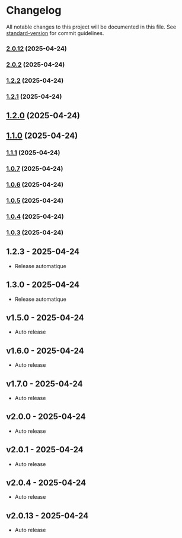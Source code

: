 # Changelog

All notable changes to this project will be documented in this file. See [standard-version](https://github.com/conventional-changelog/standard-version) for commit guidelines.

### [2.0.12](https://github.com/Lukas-Bouhlel/palindrome/compare/v2.0.11...v2.0.12) (2025-04-24)

### [2.0.2](https://github.com/Lukas-Bouhlel/palindrome/compare/v2.0.1...v2.0.2) (2025-04-24)

### [1.2.2](https://github.com/Lukas-Bouhlel/palindrome/compare/v1.2.1...v1.2.2) (2025-04-24)

### [1.2.1](https://github.com/Lukas-Bouhlel/palindrome/compare/v1.2.0...v1.2.1) (2025-04-24)

## [1.2.0](https://github.com/Lukas-Bouhlel/palindrome/compare/v1.1.1...v1.2.0) (2025-04-24)

## [1.1.0](https://github.com/Lukas-Bouhlel/palindrome/compare/v1.1.1...v1.1.0) (2025-04-24)

### [1.1.1](https://github.com/Lukas-Bouhlel/palindrome/compare/v1.1.0...v1.1.1) (2025-04-24)

### [1.0.7](https://github.com/Lukas-Bouhlel/palindrome/compare/v1.0.6...v1.0.7) (2025-04-24)

### [1.0.6](https://github.com/Lukas-Bouhlel/palindrome/compare/v1.0.5...v1.0.6) (2025-04-24)

### [1.0.5](https://github.com/Lukas-Bouhlel/palindrome/compare/v1.0.4...v1.0.5) (2025-04-24)

### [1.0.4](https://github.com/Lukas-Bouhlel/palindrome/compare/v1.0.3...v1.0.4) (2025-04-24)

### [1.0.3](https://github.com/Lukas-Bouhlel/palindrome/compare/v1.0.2...v1.0.3) (2025-04-24)
## 1.2.3 - 2025-04-24
- Release automatique

## 1.3.0 - 2025-04-24
- Release automatique

## v1.5.0 - 2025-04-24
- Auto release

## v1.6.0 - 2025-04-24
- Auto release

## v1.7.0 - 2025-04-24
- Auto release

## v2.0.0 - 2025-04-24
- Auto release

## v2.0.1 - 2025-04-24
- Auto release

## v2.0.4 - 2025-04-24
- Auto release

## v2.0.13 - 2025-04-24
- Auto release
